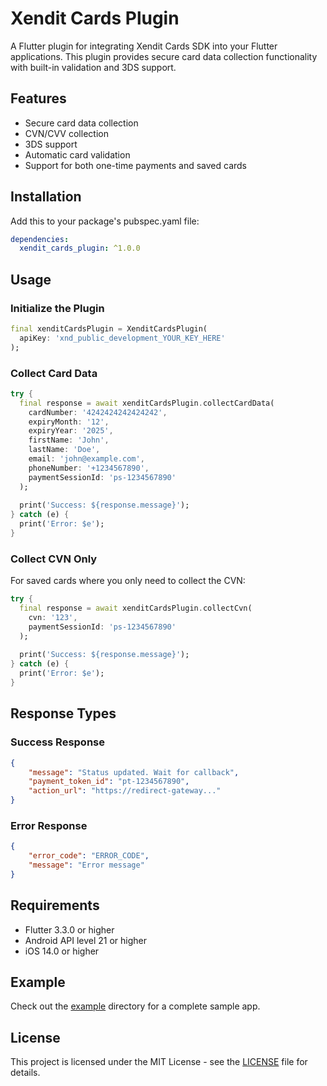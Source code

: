 # Xendit Cards Plugin

A Flutter plugin for integrating Xendit Cards SDK into your Flutter applications. This plugin provides secure card data collection functionality with built-in validation and 3DS support.

## Features

- Secure card data collection
- CVN/CVV collection
- 3DS support
- Automatic card validation
- Support for both one-time payments and saved cards

## Installation

Add this to your package's pubspec.yaml file:

```yaml
dependencies:
  xendit_cards_plugin: ^1.0.0
```

## Usage

### Initialize the Plugin

```dart
final xenditCardsPlugin = XenditCardsPlugin(
  apiKey: 'xnd_public_development_YOUR_KEY_HERE'
);
```

### Collect Card Data

```dart
try {
  final response = await xenditCardsPlugin.collectCardData(
    cardNumber: '4242424242424242',
    expiryMonth: '12',
    expiryYear: '2025',
    firstName: 'John',
    lastName: 'Doe',
    email: 'john@example.com',
    phoneNumber: '+1234567890',
    paymentSessionId: 'ps-1234567890'
  );
  
  print('Success: ${response.message}');
} catch (e) {
  print('Error: $e');
}
```

### Collect CVN Only

For saved cards where you only need to collect the CVN:

```dart
try {
  final response = await xenditCardsPlugin.collectCvn(
    cvn: '123',
    paymentSessionId: 'ps-1234567890'
  );
  
  print('Success: ${response.message}');
} catch (e) {
  print('Error: $e');
}
```

## Response Types

### Success Response
```json
{
    "message": "Status updated. Wait for callback",
    "payment_token_id": "pt-1234567890",
    "action_url": "https://redirect-gateway..."
}
```

### Error Response
```json
{
    "error_code": "ERROR_CODE",
    "message": "Error message"
}
```

## Requirements

- Flutter 3.3.0 or higher
- Android API level 21 or higher
- iOS 14.0 or higher

## Example

Check out the [example](example) directory for a complete sample app.

## License

This project is licensed under the MIT License - see the [LICENSE](LICENSE) file for details.

